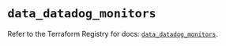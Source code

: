 # `data_datadog_monitors`

Refer to the Terraform Registry for docs: [`data_datadog_monitors`](https://registry.terraform.io/providers/datadog/datadog/3.77.0/docs/data-sources/monitors).
